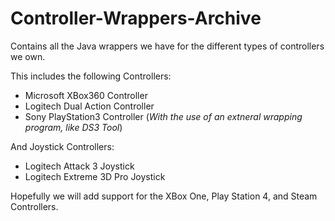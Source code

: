# Controller-Wrappers-Archive

Contains all the Java wrappers we have for the different types of controllers we own.

This includes the following Controllers:
* Microsoft XBox360 Controller
* Logitech Dual Action Controller
* Sony PlayStation3 Controller (*With the use of an extneral wrapping program, like DS3 Tool*)


And Joystick Controllers:
* Logitech Attack 3 Joystick
* Logitech Extreme 3D Pro Joystick

Hopefully we will add support for the XBox One, Play Station 4, and Steam Controllers.
